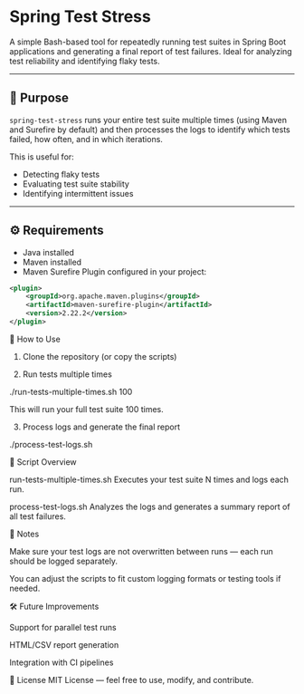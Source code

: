 # Spring Test Stress

A simple Bash-based tool for repeatedly running test suites in Spring Boot applications and generating a final report of test failures. Ideal for analyzing test reliability and identifying flaky tests.

---

## 🎯 Purpose

`spring-test-stress` runs your entire test suite multiple times (using Maven and Surefire by default) and then processes the logs to identify which tests failed, how often, and in which iterations.

This is useful for:

- Detecting flaky tests
- Evaluating test suite stability
- Identifying intermittent issues

---

## ⚙️ Requirements

- Java installed
- Maven installed
- Maven Surefire Plugin configured in your project:

```xml
<plugin>
    <groupId>org.apache.maven.plugins</groupId>
    <artifactId>maven-surefire-plugin</artifactId>
    <version>2.22.2</version>
</plugin>

```

🚀 How to Use
1. Clone the repository (or copy the scripts)

2. Run tests multiple times

./run-tests-multiple-times.sh 100

This will run your full test suite 100 times.

3. Process logs and generate the final report

./process-test-logs.sh

📁 Script Overview

run-tests-multiple-times.sh
Executes your test suite N times and logs each run.

process-test-logs.sh
Analyzes the logs and generates a summary report of all test failures.

📌 Notes

Make sure your test logs are not overwritten between runs — each run should be logged separately.

You can adjust the scripts to fit custom logging formats or testing tools if needed.

🛠️ Future Improvements

Support for parallel test runs

HTML/CSV report generation

Integration with CI pipelines

📃 License
MIT License — feel free to use, modify, and contribute.




